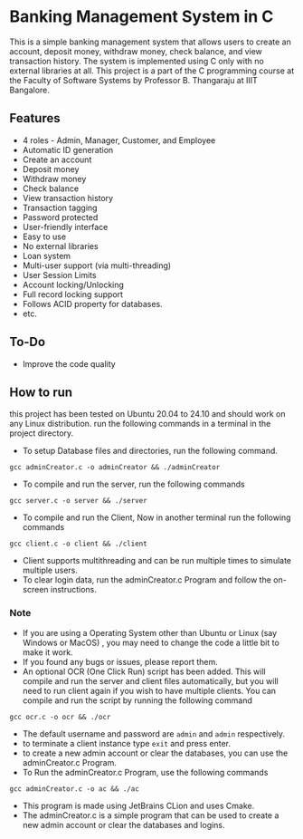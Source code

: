 # Banking Management System in C

This is a simple banking management system that allows users to create an account, deposit money, withdraw money, check balance, and view transaction history. The system is implemented using C only with no external libraries at all.
This project is a part of the C programming course at the Faculty of Software Systems by Professor B. Thangaraju at IIIT Bangalore.
## Features
- 4 roles - Admin, Manager, Customer, and Employee
- Automatic ID generation
- Create an account
- Deposit money
- Withdraw money
- Check balance
- View transaction history
- Transaction tagging
- Password protected
- User-friendly interface
- Easy to use
- No external libraries
- Loan system
- Multi-user support (via multi-threading)
- User Session Limits
- Account locking/Unlocking
- Full record locking support
- Follows ACID property for databases. 
- etc.
## To-Do
- Improve the code quality
## How to run
this project has been tested on Ubuntu 20.04 to 24.10 and should work on any Linux distribution.
run the following commands in a terminal in the project directory.
- To setup Database files and directories, run the following command.
```
gcc adminCreator.c -o adminCreator && ./adminCreator
```
- To compile and run the server, run the following commands
```
gcc server.c -o server && ./server
```
- To compile and run the Client, Now in another terminal run the following commands
```
gcc client.c -o client && ./client 
```
- Client supports multithreading and can be run multiple times to simulate multiple users.
- To clear login data, run the adminCreator.c Program and follow the on-screen instructions.

### Note
- If you are using a Operating System other than Ubuntu or Linux (say Windows or MacOS) , you may need to change the code a little bit to make it work.
- If you found any bugs or issues, please report them.
- An optional OCR (One Click Run) script has been added. This will compile and run the server and client files automatically, but you will need to run client again if you wish to have multiple clients. You can compile and run the script by running the following command
```
gcc ocr.c -o ocr && ./ocr
```
- The default username and password are `admin` and `admin` respectively.
- to terminate a client instance type `exit` and press enter.
- to create a new admin account or clear the databases, you can use the adminCreator.c Program.
- To Run the adminCreator.c Program, use the following commands
```
gcc adminCreator.c -o ac && ./ac
```
- This program is made using JetBrains CLion and uses Cmake.
- The adminCreator.c is a simple program that can be used to create a new admin account or clear the databases and logins.
